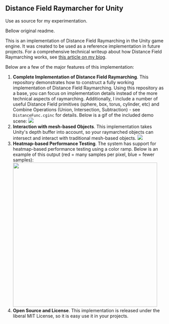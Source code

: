 Distance Field Raymarcher for Unity
-----------------------------------

Use as source for my experimentation.

Bellow original readme.

This is an implementation of Distance Field Raymarching in the Unity game engine.  It was created to be used as a reference implementation in future projects.  For a comprehensive technical writeup about how Distance Field Raymarching works, see [this article on my blog](http://flafla2.github.io/2016/10/01/raymarching.html).

Below are a few of the major features of this implementation:

1. **Complete Implementation of Distance Field Raymarching**.  This repository demonstrates how to construct a fully working implementation of Distance Field Raymarching.  Using this repository as a base, you can focus on implementation details instead of the more technical aspects of raymarching.  Additionally, I include a number of useful Distance Field primitives (sphere, box, torus, cylinder, etc) and Combine Operations (Union, Intersection, Subtraction) - see ``DistanceFunc.cginc`` for details.  Below is a gif of the included demo scene:
   ![](https://thumbs.gfycat.com/VainFaintGermanspaniel-size_restricted.gif)
2. **Interaction with mesh-based Objects**.  This implementation takes Unity's depth buffer into account, so your raymarched objects can intersect and interact with traditional mesh-based objects.
   ![](https://thumbs.gfycat.com/SimpleInfiniteBlackandtancoonhound-size_restricted.gif)
3. **Heatmap-based Performance Testing**.  The system has support for heatmap-based performance testing using a color ramp.  Below is an example of this output (red = many samples per pixel, blue = fewer samples):
   <img src="http://flafla2.github.io/img/2016-10-01-raymarching/perftest2.png" width="450">
4. **Open Source and License**.  This implementation is released under the liberal MIT License, so it is easy use it in your projects.
